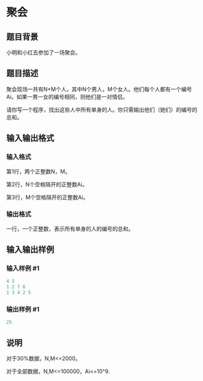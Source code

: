 # 聚会

## 题目背景

小明和小红去参加了一场聚会。

## 题目描述

聚会现场一共有N+M个人，其中N个男人，M个女人。他们每个人都有一个编号Ai。如果一男一女的编号相同，则他们是一对情侣。

请你写一个程序，找出这些人中所有单身的人。你只需输出他们（她们）的编号的总和。

## 输入输出格式

### 输入格式

第1行，两个正整数N，M。

第2行，N个空格隔开的正整数Ai。

第3行，M个空格隔开的正整数Ai。

### 输出格式

一行，一个正整数，表示所有单身的人的编号的总和。

## 输入输出样例

### 输入样例 #1

```cpp
4 5
1 2 7 6
1 3 4 2 5

```
### 输出样例 #1

```cpp
25
```


## 说明

对于30%数据，N,M<=2000。

对于全部数据，N,M<=100000，Ai<=10^9.

